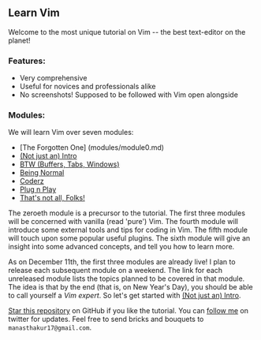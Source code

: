 ## Learn Vim

Welcome to the most unique tutorial on Vim -- the best text-editor on the planet!

### Features:
- Very comprehensive
- Useful for novices and professionals alike
- No screenshots! Supposed to be followed with Vim open alongside

### Modules:
We will learn Vim over seven modules:

* [The Forgotten One] (modules/module0.md)
* [(Not just an) Intro](modules/module1.md)
* [BTW (Buffers, Tabs, Windows)](modules/module2.md)
* [Being Normal](modules/module3.md)
* [Coderz](modules/module4.md)
* [Plug n Play](modules/module5.md)
* [That's not all, Folks!](modules/module6.md)

The zeroeth module is a precursor to the tutorial.
The first three modules will be concerned with vanilla (read 'pure') Vim.
The fourth module will introduce some external tools and tips for coding in Vim.
The fifth module will touch upon some popular useful plugins.
The sixth module will give an insight into some advanced concepts, and tell you how to learn more.

As on December 11th, the first three modules are already live!
I plan to release each subsequent module on a weekend.
The link for each unreleased module lists the topics planned to be covered in that module.
The idea is that by the end (that is, on New Year's Day), you should be able to call yourself a _Vim expert_.
So let's get started with [(Not just an) Intro](modules/module1.md).

[Star this repository](https://github.com/manasthakur/learn-vim/) on GitHub if you like the tutorial.
You can [follow me](https://twitter.com/manasthakur17) on twitter for updates.
Feel free to send bricks and bouquets to `manasthakur17@gmail.com`.

